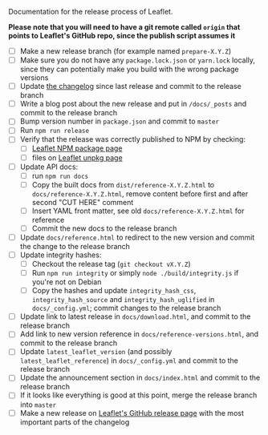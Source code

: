 Documentation for the release process of Leaflet.

**Please note that you will need to have a git remote called `origin` that points to Leaflet's GitHub repo, since the publish script assumes it**
- [ ] Make a new release branch (for example named `prepare-X.Y.Z`)
- [ ] Make sure you do not have any `package.lock.json` or `yarn.lock` locally, since they can potentially make you build with the wrong package versions
- [ ] Update [the changelog](https://github.com/Leaflet/Leaflet/blob/master/CHANGELOG.md) since last release and commit to the release branch
- [ ] Write a blog post about the new release and put in `/docs/_posts` and commit to the release branch
- [ ] Bump version number in `package.json` and commit to `master`
- [ ] Run `npm run release`
- [ ] Verify that the release was correctly published to NPM by checking:
  - [ ] [Leaflet NPM package page](https://www.npmjs.com/package/leaflet)
  - [ ] files on [Leaflet unpkg page](https://unpkg.com/leaflet@latest/)
- [ ] Update API docs:
  - [ ] run `npm run docs`
  - [ ] Copy the built docs from `dist/reference-X.Y.Z.html` to `docs/reference-X.Y.Z.html`, remove content before first and after second "CUT HERE" comment
  - [ ] Insert YAML front matter, see old `docs/reference-X.Y.Z.html` for reference
  - [ ] Commit the new docs to the release branch
- [ ] Update `docs/reference.html` to redirect to the new version and commit the change to the release branch
- [ ] Update integrity hashes:
  - [ ] Checkout the release tag (`git checkout vX.Y.Z`)
  - [ ] Run `npm run integrity` or simply `node ./build/integrity.js` if you're not on Debian
  - [ ] Copy the hashes and update `integrity_hash_css`, `integrity_hash_source` and `integrity_hash_uglified` in `docs/_config.yml`; commit changes to the release branch
- [ ] Update link to latest release in `docs/download.html`, and commit to the release branch
- [ ] Add link to new version reference in `docs/reference-versions.html`, and commit to the release branch
- [ ] Update `latest_leaflet_version` (and possibly `latest_leaflet_reference`) in `docs/_config.yml` and commit to the release branch
- [ ] Update the announcement section in `docs/index.html` and commit to the release branch
- [ ] If it looks like everything is good at this point, merge the release branch into `master`
- [ ] Make a new release on [Leaflet's GitHub release page](https://github.com/Leaflet/Leaflet/releases/) with the most important parts of the changelog
